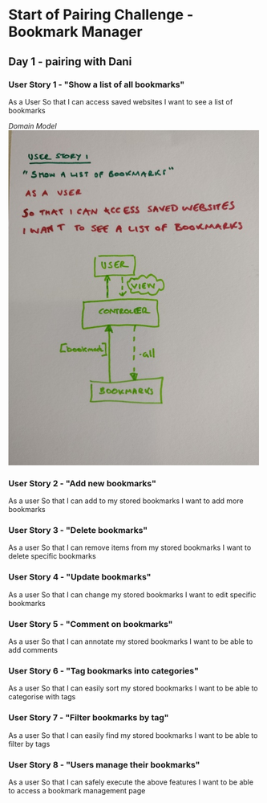 # Start of Pairing Challenge - Bookmark Manager

## Day 1 - pairing with Dani

### User Story 1 - "Show a list of all bookmarks"

As a User
So that I can access saved websites
I want to see a list of bookmarks

*Domain Model*  
![Domain Model for User Story1](https://github.com/Whatapalaver/bookmark_manager/blob/master/images/User_story_1.jpg)

### User Story 2 - "Add new bookmarks"

As a user
So that I can add to my stored bookmarks
I want to add more bookmarks

### User Story 3 - "Delete bookmarks"

As a user
So that I can remove items from my stored bookmarks
I want to delete specific bookmarks

### User Story 4 - "Update bookmarks"

As a user
So that I can change my stored bookmarks
I want to edit specific bookmarks

### User Story 5 - "Comment on bookmarks"

As a user
So that I can annotate my stored bookmarks
I want to be able to add comments

### User Story 6 - "Tag bookmarks into categories"

As a user
So that I can easily sort my stored bookmarks
I want to be able to categorise with tags

### User Story 7 - "Filter bookmarks by tag"

As a user
So that I can easily find my stored bookmarks
I want to be able to filter by tags

### User Story 8 - "Users manage their bookmarks"

As a user
So that I can safely execute the above features
I want to be able to access a bookmark management page
